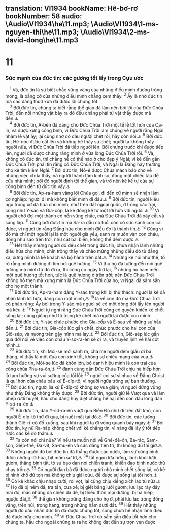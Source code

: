 translation: VI1934
bookName: Hê-bơ-rơ 
bookNumber: 58
audio: \Audio\VI1934\he\11.mp3; \Audio\VI1934\1-ms-nguyen-thi\he\11.mp3; \Audio\VI1934\2-ms-david-dong\he\11.mp3
-------

<div class="title"><h1>11</h1><h3>Sức mạnh của đức tin: các gương tốt lấy trong Cựu ước</h3></div>
<span class="verse he_11_1"> <sup>1</sup> Vả, đức tin là sự biết chắc vững vàng của những điều mình đương trông mong, là bằng cớ của những điều mình chẳng xem thấy. </span>
<span class="verse he_11_2"><sup>2</sup> Ấy là nhờ đức tin mà các đấng thuở xưa đã được lời chứng tốt. <br/></span>
<span class="verse he_11_3"> <sup>3</sup> Bởi đức tin, chúng ta biết rằng thế gian đã làm nên bởi lời của Đức Chúa Trời, đến nỗi những vật bày ra đó đều chẳng phải từ vật thấy được mà đến.<a data-toggle="tooltip" data-placement="bottom" title="Sa 1:1; Thi 33:6,9; Gi 1:3">⚓</a><br/></span>
<span class="verse he_11_4"> <sup>4</sup> Bởi đức tin, A-bên đã dâng cho Đức Chúa Trời một tế lễ tốt hơn của Ca-in, và được xưng công bình, vì Đức Chúa Trời làm chứng về người rằng Ngài nhậm lễ vật ấy; lại cũng nhờ đó dầu người chết rồi, hãy còn nói.<a data-toggle="tooltip" data-placement="bottom" title="Sa 4:3-10">⚓</a></span>
<span class="verse he_11_5"><sup>5</sup> Bởi đức tin, Hê-nóc được cất lên và không hề thấy sự chết; người ta không thấy người nữa, vì Đức Chúa Trời đã tiếp người lên. Bởi chưng trước khi được tiếp lên, người đã được chứng rằng mình ở vừa lòng Đức Chúa Trời rồi. </span>
<span class="verse he_11_6"><sup>6</sup> Vả, không có đức tin, thì chẳng hề có thế nào ở cho đẹp ý Ngài; vì kẻ đến gần Đức Chúa Trời phải tin rằng có Đức Chúa Trời, và Ngài là Đấng hay thưởng cho kẻ tìm kiếm Ngài. </span>
<span class="verse he_11_7"><sup>7</sup> Bởi đức tin, Nô-ê được Chúa mách bảo cho về những việc chưa thấy, và người thành tâm kính sợ, đóng một chiếc tàu để cứu nhà mình; bởi đó người định tội thế gian, và trở nên kẻ kế tự của sự công bình đến từ đức tin vậy.<a data-toggle="tooltip" data-placement="bottom" title="Sa 6:13-22">⚓</a><br/></span>
<span class="verse he_11_8"> <sup>8</sup> Bởi đức tin, Áp-ra-ham vâng lời Chúa gọi, đi đến xứ mình sẽ nhận làm cơ nghiệp: người đi mà không biết mình đi đâu.<a data-toggle="tooltip" data-placement="bottom" title="Sa 12:1-5">⚓</a></span>
<span class="verse he_11_9"><sup>9</sup> Bởi đức tin, người kiều ngụ trong xứ đã hứa cho mình, như trên đất ngoại quốc, ở trong các trại, cũng như Y-sác và Gia-cốp, là kẻ đồng kế tự một lời hứa với người.<a data-toggle="tooltip" data-placement="bottom" title="Sa 35:27">⚓</a></span>
<span class="verse he_11_10"><sup>10</sup> Vì người chờ đợi một thành có nền vững chắc, mà Đức Chúa Trời đã xây cất và sáng lập. </span>
<span class="verse he_11_11"><sup>11</sup> Cũng bởi đức tin mà Sa-ra dẫu có tuổi còn có sức sanh con cái được, vì người tin rằng Đấng hứa cho mình điều đó là thành tín.<a data-toggle="tooltip" data-placement="bottom" title="Sa 18:11-14; 21:2">⚓</a></span>
<span class="verse he_11_12"><sup>12</sup> Cũng vì đó mà chỉ một người lại là một người già yếu, sanh ra muôn vàn con cháu, đông như sao trên trời, như cát bãi biển, không thể đếm được.<a data-toggle="tooltip" data-placement="bottom" title="Sa 15:5; 22:17; 32:12">⚓</a><br/></span>
<span class="verse he_11_13"> <sup>13</sup> Hết thảy những người đó đều chết trong đức tin, chưa nhận lãnh những điều hứa cho mình; chỉn trông thấy và chào mừng những điều đó từ đằng xa, xưng mình là kẻ khách và bộ hành trên đất.<a data-toggle="tooltip" data-placement="bottom" title="Sa 23:4; 1Su 29:15; Thi 39:12">⚓</a></span>
<span class="verse he_11_14"><sup>14</sup> Những kẻ nói như thế, tỏ rõ rằng mình đương đi tìm nơi quê hương. </span>
<span class="verse he_11_15"><sup>15</sup> Ví thử họ đã tưởng đến nơi quê hương mà mình từ đó đi ra, thì cũng có ngày trở lại, </span>
<span class="verse he_11_16"><sup>16</sup> nhưng họ ham mến một quê hương tốt hơn, tức là quê hương ở trên trời; nên Đức Chúa Trời không hổ thẹn mà xưng mình là Đức Chúa Trời của họ, vì Ngài đã sắm sẵn cho họ một thành. <br/></span>
<span class="verse he_11_17"> <sup>17</sup> Bởi đức tin, Áp-ra-ham dâng Y-sác trong khi bị thử thách: người là kẻ đã nhận lãnh lời hứa, dâng con một mình,<a data-toggle="tooltip" data-placement="bottom" title="Sa 22:1-14">⚓</a></span>
<span class="verse he_11_18"><sup>18</sup> là về con đó mà Đức Chúa Trời có phán rằng: Ấy bởi trong Y-sác mà ngươi sẽ có một dòng dõi lấy tên ngươi mà kêu.<a data-toggle="tooltip" data-placement="bottom" title="Sa 21:12">⚓</a></span>
<span class="verse he_11_19"><sup>19</sup> Người tự nghĩ rằng Đức Chúa Trời cũng có quyền khiến kẻ chết sống lại; cũng giống như từ trong kẻ chết mà người lại được con mình. <br/></span>
<span class="verse he_11_20"> <sup>20</sup> Bởi đức tin, Y-sác chúc phước cho Gia-cốp và Ê-sau về những sự hầu đến.<a data-toggle="tooltip" data-placement="bottom" title="Sa 27:27-29,39-40">⚓</a></span>
<span class="verse he_11_21"><sup>21</sup> Bởi đức tin, Gia-cốp lúc gần chết, chúc phước cho hai con của Giô-sép, và nương trên gậy mình mà lạy.<a data-toggle="tooltip" data-placement="bottom" title="Sa 48:1-20">⚓</a></span>
<span class="verse he_11_22"><sup>22</sup> Bởi đức tin, Giô-sép lúc gần qua đời nói về việc con cháu Y-sơ-ra-ên sẽ đi ra, và truyền lịnh về hài cốt mình.<a data-toggle="tooltip" data-placement="bottom" title="Sa 50:24-25; Xu 13:19">⚓</a><br/></span>
<span class="verse he_11_23"> <sup>23</sup> Bởi đức tin, khi Môi-se mới sanh ra, cha mẹ người đem giấu đi ba tháng, vì thấy là một đứa con xinh tốt, không sợ chiếu mạng của vua.<a data-toggle="tooltip" data-placement="bottom" title="Xu 2:2; 1:22">⚓</a></span>
<span class="verse he_11_24"><sup>24</sup> Bởi đức tin, Môi-se lúc đã khôn lớn, bỏ danh hiệu mình là con trai của công chúa Pha-ra-ôn,<a data-toggle="tooltip" data-placement="bottom" title="Xu 2:10-12">⚓</a></span>
<span class="verse he_11_25"><sup>25</sup> đành cùng dân Đức Chúa Trời chịu hà hiếp hơn là tạm hưởng sự vui sướng của tội lỗi: </span>
<span class="verse he_11_26"><sup>26</sup> người coi sự sỉ nhục về Đấng Christ là quí hơn của châu báu xứ Ê-díp-tô, vì người ngửa trông sự ban thưởng. </span>
<span class="verse he_11_27"><sup>27</sup> Bởi đức tin, người lìa xứ Ê-díp-tô không sợ vua giận; vì người đứng vững như thấy Đấng không thấy được. </span>
<span class="verse he_11_28"><sup>28</sup> Bởi đức tin, người giữ lễ Vượt qua và làm phép rưới huyết, hầu cho đấng hủy diệt chẳng hề hại đến con đầu lòng dân Y-sơ-ra-ên.<a data-toggle="tooltip" data-placement="bottom" title="Xu 12:21-30">⚓</a><br/></span>
<span class="verse he_11_29"> <sup>29</sup> Bởi đức tin, dân Y-sơ-ra-ên vượt qua Biển Đỏ như đi trên đất khô, còn người Ê-díp-tô thử đi qua, bị nuốt mất tại đó.<a data-toggle="tooltip" data-placement="bottom" title="Xu 14:21-31">⚓</a></span>
<span class="verse he_11_30"><sup>30</sup> Bởi đức tin, các tường thành Giê-ri-cô đổ xuống, sau khi người ta đi vòng quanh bảy ngày.<a data-toggle="tooltip" data-placement="bottom" title="Gios 6:12-21">⚓</a></span>
<span class="verse he_11_31"><sup>31</sup> Bởi đức tin, kỵ nữ Ra-háp không chết với kẻ chẳng tin, vì nàng đã lấy ý tốt tiếp rước các kẻ do thám.<a data-toggle="tooltip" data-placement="bottom" title="Gios 2:1-21; 6:22-25">⚓</a><br/></span>
<span class="verse he_11_32"> <sup>32</sup> Ta còn nói chi nữa? Vì nếu ta muốn nói về Ghê-đê-ôn, Ba-rác, Sam-sôn, Giép-thê, Đa-vít, Sa-mu-ên và các đấng tiên tri, thì không đủ thì giờ.<a data-toggle="tooltip" data-placement="bottom" title="Cac 6:11-8:32; 4:6-5:31; 13:2-16:31; 11:1-12:7; 1Sa 16:1-1Vua 2:11; 1Sa 1:1-25:1">⚓</a></span>
<span class="verse he_11_33"><sup>33</sup> Những người đó bởi đức tin đã thắng được các nước, làm sự công bình, được những lời hứa, bịt mồm sư tử,<a data-toggle="tooltip" data-placement="bottom" title="Da 6:1-27">⚓</a></span>
<span class="verse he_11_34"><sup>34</sup> tắt ngọn lửa hừng, lánh khỏi lưỡi gươm, thắng bịnh tật, tỏ sự bạo dạn nơi chiến tranh, khiến đạo binh nước thù chạy trốn.<a data-toggle="tooltip" data-placement="bottom" title="Da 3:1-30">⚓</a></span>
<span class="verse he_11_35"><sup>35</sup> Có người đàn bà đã được người nhà mình chết sống lại, có kẻ bị hình khổ dữ tợn mà không chịu giải cứu, để được sự sống lại tốt hơn.<a data-toggle="tooltip" data-placement="bottom" title="1Vua 17:17-24; 2Vua 4:25-37 ">⚓</a></span>
<span class="verse he_11_36"><sup>36</sup> Có kẻ khác chịu nhạo cười, roi vọt, lại cũng chịu xiềng xích lao tù nữa.<a data-toggle="tooltip" data-placement="bottom" title="1Vua 22:26-27; 2Su 18:25-26; Gie 20:2; 37:15; 38:6">⚓</a></span>
<span class="verse he_11_37"><sup>37</sup> Họ đã bị ném đá, tra tấn, cưa xẻ; bị giết bằng lưỡi gươm; lưu lạc rày đây mai đó, mặc những da chiên da dê, bị thiếu thốn mọi đường, bị hà hiếp, ngược đãi,<a data-toggle="tooltip" data-placement="bottom" title="2Su 24:21">⚓</a></span>
<span class="verse he_11_38"><sup>38</sup> thế gian không xứng đáng cho họ ở, phải lưu lạc trong đồng vắng, trên núi, trong hang, trong những hầm dưới đất. </span>
<span class="verse he_11_39"><sup>39</sup> Hết thảy những người đó dầu nhân đức tin đã được chứng tốt, song chưa hề nhận lãnh điều đã được hứa cho mình. </span>
<span class="verse he_11_40"><sup>40</sup> Vì Đức Chúa Trời có sắm sẵn điều tốt hơn cho chúng ta, hầu cho ngoài chúng ta ra họ không đạt đến sự trọn vẹn được. <br/></span>
